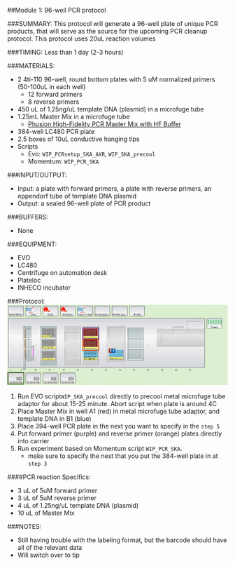 ##Module 1: 96-well PCR protocol

###SUMMARY: 
This protocol will generate a 96-well plate of unique PCR products, that will serve as the source for the upcoming PCR cleanup protocol. This protocol uses 20uL reaction volumes 

###TIMING: Less than 1 day (2-3 hours) 

###MATERIALS: 
- 2 4ti-110 96-well, round bottom plates with 5 uM normalized primers (50-100uL in each well) 
  - 12 forward primers 
  - 8 reverse primers 
- 450 uL of 1.25ng/uL template DNA (plasmid) in a microfuge tube 
- 1.25mL Master Mix in a microfuge tube 
  - [Phusion High-Fidelity PCR Master Mix with HF Buffer](https://www.thermofisher.com/order/catalog/product/F531S) 
- 384-well LC480 PCR plate 
- 2.5 boxes of 10uL conductive hanging tips 
- Scripts
  - Evo: `WIP_PCRsetup_SKA_AXR`, `WIP_SKA_precool` 
  - Momentum: `WIP_PCR_SKA`

###INPUT/OUTPUT: 
- Input: a plate with forward primers, a plate with reverse primers, an eppendorf tube of template DNA plasmid 
- Output: a sealed 96-well plate of PCR product

###BUFFERS: 
- None

###EQUIPMENT: 
- EVO
- LC480
- Centrifuge on automation desk 
- Plateloc 
- INHECO incubator 

###Protocol: 
![Image of workbench](https://github.com/choderalab/lab-protocols/blob/molecular_biology/Molecular_Biology/protocols/img/PCR_Workbench.png)

1. Run EVO script`WIP_SKA_precool` directly to precool metal microfuge tube adaptor for about 15-25 minute. Abort script when plate is around 4C
2. Place Master Mix in well A1 (red) in metal microfuge tube adaptor, and template DNA in B1 (blue) 
3. Place 394-well PCR plate in the next you want to specify in the `step 5`
4. Put forward primer (purple) and reverse primer (orange) plates directly into carrier 
5. Run experiment based on Momentum script `WIP_PCR_SKA`. 
    - make sure to specify the nest that you put the 384-well plate in at `step 3`

####PCR reaction Specifics: 
- 3 uL of 5uM forward primer
- 3 uL of 5uM reverse primer
- 4 uL of 1.25ng/uL template DNA (plasmid) 
- 10 uL of Master Mix 

###NOTES: 
- Still having trouble with the labeling format, but the barcode should have all of the relevant data
- Will switch over to tip
